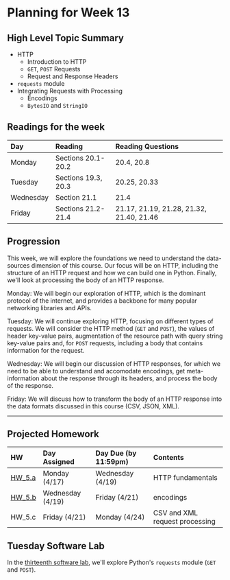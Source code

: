 # Planning for Week 13

## High Level Topic Summary

  - HTTP
    - Introduction to HTTP
    - `GET`, `POST` Requests
    - Request and Response Headers
  - `requests` module
  - Integrating Requests with Processing
    - Encodings
    - `BytesIO` and `StringIO`

## Readings for the week

Day        | Reading      | Reading Questions
:--------- |:-------------|:----------------------------------
Monday     | Sections 20.1-20.2 | 20.4, 20.8
Tuesday    | Sections 19.3, 20.3 | 20.25, 20.33
Wednesday  | Section 21.1 | 21.4
Friday     | Sections 21.2-21.4 | 21.17, 21.19, 21.28, 21.32, 21.40, 21.46

## Progression

This week, we will explore the foundations we need to understand the data-sources dimension of this course.  Our focus will be on HTTP, including the structure of an HTTP request and how we can build one in Python.  Finally, we'll look at processing the body of an HTTP response.

Monday:  We will begin our exploration of HTTP, which is the dominant protocol of the internet, and provides a backbone for many popular networking libraries and APIs.

Tuesday: We will continue exploring HTTP, focusing on different types of requests.  We will consider the HTTP method (`GET` and `POST`), the values of header key-value pairs, augmentation of the resource path with query string key-value pairs and, for `POST` requests, including a body that contains information for the request.

Wednesday: We will begin our discussion of HTTP responses, for which we need to be able to understand and accomodate encodings, get meta-information about the response through its headers, and process the body of the response.

Friday: We will discuss how to transform the body of an HTTP response into the data formats discussed in this course (CSV, JSON, XML).

---

## Projected Homework

HW | Day Assigned  | Day Due (by 11:59pm) | Contents
:--|:--------|:--------|:------------
[HW_5.a](../hw/HW_5.a/README.md) | Monday (4/17) | Wednesday (4/19) | HTTP fundamentals
[HW_5.b](../hw/HW_5.b/README.md) | Wednesday (4/19) | Friday (4/21) | encodings
HW_5.c | Friday (4/21) | Monday (4/24) | CSV and XML request processing

## Tuesday Software Lab

In the [thirteenth software lab](../sw_lab/lab_13/README.md), we'll explore Python's `requests` module (`GET` and `POST`).